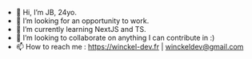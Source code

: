 - 👋 Hi, I’m JB, 24yo.
- 👀 I’m looking for an opportunity to work.
- 🌱 I’m currently learning NextJS and TS.
- 💞️ I’m looking to collaborate on anything I can contribute in :)
- 📫 How to reach me : 
https://winckel-dev.fr |
winckeldev@gmail.com

<!---
AlistairFR/AlistairFR is a ✨ special ✨ repository because its `README.md` (this file) appears on your GitHub profile.
You can click the Preview link to take a look at your changes.
--->
